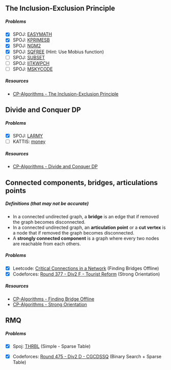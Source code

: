 ## The Inclusion-Exclusion Principle

##### Problems

- [X] SPOJ: [EASYMATH](https://www.spoj.com/problems/EASYMATH/)
- [X] SPOJ: [KPRIMESB](https://www.spoj.com/problems/KPRIMESB/)
- [X] SPOJ: [NGM2](https://www.spoj.com/problems/NGM2/)
- [X] SPOJ: [SQFREE](https://www.spoj.com/problems/SQFREE/) (Hint: Use Mobius function)
- [ ] SPOJ: [SUBSET](https://www.spoj.com/problems/SUBSET/)
- [ ] SPOJ: [IITKWPCH](https://www.spoj.com/problems/IITKWPCH/)
- [ ] SPOJ: [MSKYCODE](https://www.spoj.com/problems/MSKYCODE/)

##### Resources

- [CP-Algorithms - The Inclusion-Exclusion Principle](https://cp-algorithms.com/combinatorics/inclusion-exclusion.html)

## Divide and Conquer DP

##### Problems

- [X] SPOJ: [LARMY](https://www.spoj.com/problems/LARMY/)
- [ ] KATTIS: [money](https://open.kattis.com/problems/money)

##### Resources

- [CP-Algorithms - Divide and Conquer DP](https://cp-algorithms.com/dynamic_programming/divide-and-conquer-dp.html)

## Connected components, bridges, articulations points

##### Definitions (that may not be accurate)
- In a connected undirected graph, a **bridge** is an edge that if removed the graph becomes disconnected.
- In a connected undirected graph, an **articulation point** or a **cut vertex** is a node that if removed the graph
  becomes disconnected.
- A **strongly connected component** is a graph where every two nodes are reachable from each others.

##### Problems

- [X] Leetcode: [Critical Connections in a Network](https://leetcode.com/problems/critical-connections-in-a-network/) (Finding Bridges Offline)
- [X] Codeforces: [Round 377 - Div2 F - Tourist Reform](https://codeforces.com/contest/732/problem/F) (Strong Orientation)

##### Resources

- [CP-Algorithms - Finding Bridge Offline](https://cp-algorithms.com/graph/bridge-searching.html)
- [CP-Algorithms - Strong Orientation](https://cp-algorithms.com/graph/strong-orientation.html)

## RMQ

##### Problems

- [X] Spoj: [THRBL](https://www.spoj.com/problems/THRBL/) (Simple - Sparse Table)
- [X] Codeforces: [Round 475 - Div2 D - CGCDSSQ](https://codeforces.com/contest/475/problem/D) (Binary Search + Sparse Table)

